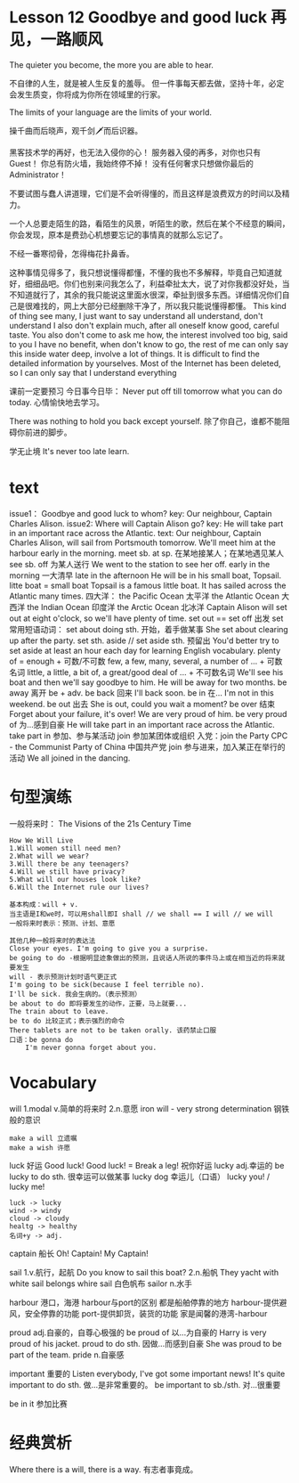 # Lesson 12 Goodbye and good luck 再见，一路顺风

The quieter you become, the more you are able to hear.

不自律的人生，就是被人生反复的羞辱。
但一件事每天都去做，坚持十年，必定会发生质变，你将成为你所在领域里的行家。

The limits of your language are the limits of your world.

操千曲而后晓声，观千剑🗡而后识器。

黑客技术学的再好，也无法入侵你的心！
服务器入侵的再多，对你也只有Guest！
你总有防火墙，我始终停不掉！
没有任何奢求只想做你最后的Administrator！

不要试图与蠢人讲道理，它们是不会听得懂的，而且这样是浪费双方的时间以及精力。

一个人总要走陌生的路，看陌生的风景，听陌生的歌，然后在某个不经意的瞬间，你会发现，原本是费劲心机想要忘记的事情真的就那么忘记了。

不经一番寒彻骨，怎得梅花扑鼻香。

这种事情见得多了，我只想说懂得都懂，不懂的我也不多解释，毕竟自己知道就好，细细品吧。你们也别来问我怎么了，利益牵扯太大，说了对你我都没好处，当不知道就行了，其余的我只能说这里面水很深，牵扯到很多东西。详细情况你们自己是很难找的，网上大部分已经删除干净了，所以我只能说懂得都懂。
This kind of thing see many, I just want to say understand all understand, don't understand I also don't explain much, after all oneself know good, careful taste. You also don't come to ask me how, the interest involved too big, said to you I have no benefit, when don't know to go, the rest of me can only say this inside water deep, involve a lot of things. It is difficult to find the detailed information by yourselves. Most of the Internet has been deleted, so I can only say that I understand everything

课前一定要预习
今日事今日毕：
    Never put off till tomorrow what you can do today.
心情愉快地去学习。

There was nothing to hold you back except yourself. 除了你自己，谁都不能阻碍你前进的脚步。

学无止境
It's never too late learn.

# text

issue1：
    Goodbye and good luck to whom?
key:
    Our neighbour, Captain Charles Alison.
issue2:
    Where will Captain Alison go?
key:
    He will take part in an important race across the Atlantic.
text:
    Our neighbour, Captain Charles Alison, will sail from Portsmouth tomorrow. 
    We'll meet him at the harbour early in the morning. 
        meet sb. at sp. 在某地接某人；在某地遇见某人
        see sb. off 为某人送行
        We went to the station to see her off. 
        early in the morning 一大清早
        late in the afternoon
    He will be in his small boat, Topsail.
        litte boat = small boat
    Topsail is a famous little boat. 
    It has sailed across  the Atlantic many times. 
        四大洋：
            the Pacific Ocean 太平洋
            the Atlantic Ocean 大西洋
            the Indian Ocean 印度洋
            the Arctic Ocean 北冰洋
    Captain Alison will set out at eight o'clock, so we'll have plenty of time.
        set out == set off 出发
        set常用短语动词：
            set about doing sth. 开始，着手做某事
            She set about clearing up after the party.
            set sth. aside // set aside sth. 预留出
            You'd better try to set aside at least an hour each day for learning English vocabulary.
        plenty of = enough + 可数/不可数
        few, a few, many, several, a number of ... + 可数名词
        little, a little, a bit of, a great/good deal of ... + 不可数名词
    We'll see his boat and then we'll say goodbye to him. 
    He will be away for two months.
        be away 离开
        be + adv.
        be back 回来 
            I'll back soon.
        be in 在...
            I'm not in this weekend.
        be out 出去
            She is out, could you wait a moment?
        be over 结束
            Forget about your failure, it's over!
    We are very proud of him. 
        be very proud of 为...感到自豪
    He will take part in an important race across the Atlantic.
        take part in 参加、参与某活动
        join 参加某团体或组织
        入党：join the Party
        CPC - the Communist Party of China 中国共产党
        join 参与进来，加入某正在举行的活动
        We all joined in the dancing.

# 句型演练

一般将来时：
    The Visions of the 21s Century Time

    How We Will Live
    1.Will women still need men?
    2.What will we wear?
    3.Will there be any teenagers?
    4.Will we still have privacy?
    5.What will our houses look like?
    6.Will the Internet rule our lives?

    基本构成：will + v.
    当主语是I和we时，可以用shall即I shall // we shall == I will // we will
    一般将来时表示：预测、计划、意愿

    其他几种一般将来时的表达法
    Close your eyes. I'm going to give you a surprise.
    be going to do -根据明显迹象做出的预测，且说话人所说的事件马上或在相当近的将来就要发生
    will - 表示预测计划时语气更正式
    I'm going to be sick(because I feel terrible no).
    I'll be sick. 我会生病的。（表示预测）
    be about to do 即将要发生的动作，正要，马上就要...
    The train about to leave.
    be to do 比较正式；表示强烈的命令
    There tablets are not to be taken orally. 该药禁止口服
    口语：be gonna do 
        I'm never gonna forget about you.

# Vocabulary

will
    1.modal  v.简单的将来时
    2.n.意愿
        iron will - very strong determination 钢铁般的意识

    make a will 立遗嘱
    make a wish 许愿

luck 好运
    Good luck!
    Good luck! = Break a leg! 祝你好运
    lucky adj.幸运的
    be lucky to do sth. 很幸运可以做某事
    lucky dog 幸运儿（口语）
    lucky you! / lucky me!

    luck -> lucky
    wind -> windy
    cloud -> cloudy
    healtg -> healthy 
    名词+y -> adj.

captain 船长
    Oh! Captain! My Captain!

sail 
    1.v.航行，起航
    Do you know to sail this boat?
    2.n.船帆
    They yacht with white sail belongs 
    whire sail 白色帆布
    sailor n.水手

harbour 港口，海港
    harbour与port的区别
        都是船舶停靠的地方
        harbour-提供避风，安全停靠的功能
        port-提供卸货，装货的功能
        家是闻馨的港湾-harbour

proud adj.自豪的，自尊心极强的
    be proud of 以...为自豪的
    Harry is very proud of his jacket.
    proud to do sth. 因做...而感到自豪
    She was proud to be part of the team.
    pride n.自豪感

important 重要的
    Listen everybody, I've got some important news!
    It's quite important to do sth. 做...是非常重要的。
    be important to sb./sth. 对...很重要

be in it 参加比赛

# 经典赏析

Where there is a will, there is a way. 有志者事竟成。